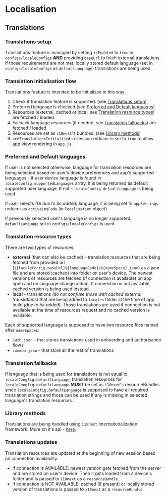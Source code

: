 # Localisation

## Translations

### Translations setup
Translations feature is managed by setting `isEnabled` to `true` in `configs/localeConfigs` **AND** providing `baseUrl`
to fetch external translations.
If those requirements are not met, locally stored default language (set in `configs/localeConfigs` as `defaultLanguage`) translations are being used.

### Translation initialisation flow
Translations feature is intended to be initialised in this way:
1. Check if translation feature is supported. (see [Translations setup](#translations-setup))
2. Preferred language is checked (see [Preferred and Default languages](#preferred-and-default-languages))
3. Resources (external, cached or local, see [Translation resource types](#translation-resource-types)) are fetched / loaded.
4. Fallback language resources (if needed, see [Translation fallbacks](#translation-fallbacks)) are fetched / loaded.
5. Resources are set as `i18next`'s bundles. (see [Library methods](#library-methods))
6. `areTranslationsInitialised` in session reducer is set to `true` to allow app view rendering in `App.js`.


### Preferred and Default languages
If user is not selected otherwise, language for translation resources are being selected based on user's device preferences
and app's supported languages - if user device language is found in `localeConfig.supportedLanguages` array, it is being returned as default supported user language.
If not - `localeConfig.defaultLanguage` is being used.

If user selects _(UI due to be added)_ language, it is being set to `appSettings` reducer as `activeLngCode` (in `localisation` object).

If previously selected user's language is no longer supported, `defaultLanguage` set in `configs/localeConfigs` is used.

### Translation resource types
There are two types of resources: 
- **external** (that can also be cached) - translation resources that are being fetched from provided url (`${localeConfig.baseUrl}${languageCode}/${nameSpace}.json`)
as a json file and are stored (cached) into folder on user's device.
The newest versions of resources are fetched (if connection is available) on app open and on language change action.
If connection is not available, cached version is being used instead.
- **local** - translations _(do not confuse those with cached external translations)_ that
are being added to `locales` folder at the time of app build _(due to be added)_.
Those translations are used if connection is not available at the time of 
resources request and no cached version is available.

Each of supported language is supposed to have two resource files named after `nameSpaces`:
- `auth.json` - that stores translations used in onboarding and authorisation flows
- `common.json` - that store all the rest of translations

### Translation fallbacks
If language that is being used for translations is not equal to `localeCongfig.defaultLanguage`,
translation resources for `localeCongfig.defaultLanguage` **MUST** be set as `i18next`'s resourceBundles since
`localeCongfig.defaultLanguage` is supposed to have all required translation strings and those can be used if any is
missing in selected language's translation resources.

### Library methods
Translations are being handled using `i18next` internationalization framework.
More on it's api - [here](https://www.i18next.com/overview/api).

### Translations updates
Translation resources are updated at the beginning of new session based on connection availability.
- if connection is AVAILABLE: newest version gets fetched from the server and are stored on user's device.
Then it gets loaded from a device's folder and is passed to `i18next` as a `resourceBundle`. 
- if connection is NOT AVAILABLE: cached (if present) or locally stored version of translations is passed to 
`i18next` as a `resourceBundle`.
